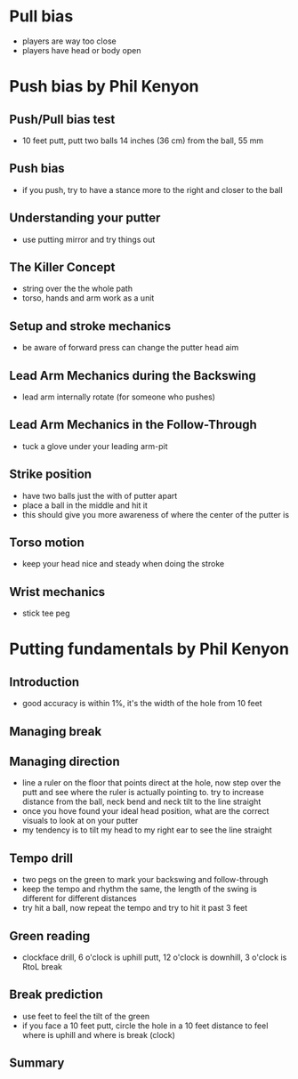 
# Pull bias
* players are way too close
* players have head or body open 

# Push bias by Phil Kenyon
## Push/Pull bias test
 * 10 feet putt, putt two balls 14 inches (36 cm) from the ball, 55 mm
## Push bias
* if you push, try to have a stance more to the right and closer to the ball
## Understanding your putter
* use putting mirror and try things out
## The Killer Concept
* string over the the whole path
* torso, hands and arm work as a unit
## Setup and stroke mechanics
* be aware of forward press can change the putter head aim
## Lead Arm Mechanics during the Backswing
* lead arm internally rotate (for someone who pushes)
## Lead Arm Mechanics in the Follow-Through
* tuck a glove under your leading arm-pit
## Strike position
* have two balls just the with of putter apart
* place a ball in the middle and hit it
* this should give you more awareness of where the center of the putter is

## Torso motion
* keep your head nice and steady when doing the stroke

## Wrist mechanics
* stick tee peg

# Putting fundamentals by Phil Kenyon
## Introduction
* good accuracy is within 1%, it's the width of the hole from 10 feet
## Managing break
## Managing direction
* line a ruler on the floor that points direct at the hole, now step over the putt and see where the ruler is actually pointing to. try to increase distance from the ball, neck bend and neck tilt to the line straight
* once you hove found your ideal head position, what are the correct visuals to look at on your putter
* my tendency is to tilt my head to my right ear to see the line straight

## Tempo drill
* two pegs on the green to mark your backswing and follow-through
* keep the tempo and rhythm the same, the length of the swing is different for different distances
* try hit a ball, now repeat the tempo and try to hit it past 3 feet

## Green reading
* clockface drill, 6 o'clock is uphill putt, 12 o'clock is downhill, 3 o'clock is RtoL break

## Break prediction
* use feet to feel the tilt of the green
* if you face a 10 feet putt, circle the hole in a 10 feet distance to feel where is uphill and where is break (clock)

## Summary
